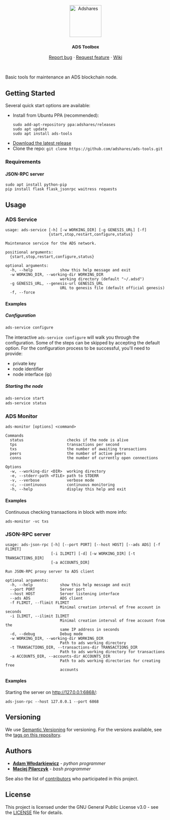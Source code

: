 <p align="center">
  <a href="https://adshares.net/">
    <img src="https://adshares.net/logos/ads.svg" alt="Adshares" width=100 height=100>
  </a>
  <h3 align="center"><small>ADS Toolbox</small></h3>
  <p align="center">
    <a href="https://github.com/adshares/ads-tools/issues/new?template=bug_report.md&labels=Bug">Report bug</a>
    ·
    <a href="https://github.com/adshares/ads-tools/issues/new?template=feature_request.md&labels=New%20Feature">Request feature</a>
    ·
    <a href="https://github.com/adshares/ads-tools/wiki">Wiki</a>
  </p>
</p>

<br>

Basic tools for maintenance an ADS blockchain node.

## Getting Started

Several quick start options are available:

- Install from Ubuntu PPA (recommended):
  ```
  sudo add-apt-repository ppa:adshares/releases
  sudo apt update
  sudo apt install ads-tools
  ```
- [Download the latest release](https://github.com/adshares/ads-tools/releases/latest)
- Clone the repo: `git clone https://github.com/adshares/ads-tools.git`


### Requirements

#### JSON-RPC server

```
sudo apt install python-pip
pip install flask flask_jsonrpc waitress requests
```

## Usage

### ADS Service

```
usage: ads-service [-h] [-w WORKING_DIR] [-g GENESIS_URL] [-f]
                   {start,stop,restart,configure,status}

Maintenance service for the ADS network.

positional arguments:
  {start,stop,restart,configure,status}

optional arguments:
  -h, --help            show this help message and exit
  -w WORKING_DIR, --working-dir WORKING_DIR
                        working directory (default "~/.adsd")
  -g GENESIS_URL, --genesis-url GENESIS_URL
                        URL to genesis file (default official genesis)
  -f, --force
```

#### Examples

##### Configuration

```bash
ads-service configure
```

The interactive `ads-service configure` will walk you through the configuration. Some of the steps can be skipped by accepting the default option. For the configuration process to be successful, you'll need to provide:

* private key
* node identifier
* node interface (ip)

##### Starting the node

```bash
ads-service start
ads-service status
```

### ADS Monitor

```
ads-monitor [options] <command>

Commands
  status                   checks if the node is alive
  tps                      transactions per second
  txs                      the number of awaiting transactions
  peers                    the number of active peers
  conns                    the number of currently open connections

Options
  -w, --working-dir <DIR>  working directory
  -e, --stderr-path <FILE> path to STDERR
  -v, --verbose            verbose mode
  -c, --continuous         continuous monitoring
  -h, --help               display this help and exit
```

#### Examples

Continuous checking transactions in block with more info:

```
ads-monitor -vc txs
```

### JSON-RPC server

```
usage: ads-json-rpc [-h] [--port PORT] [--host HOST] [--ads ADS] [-f FLIMIT]
                    [-i ILIMIT] [-d] [-w WORKING_DIR] [-t TRANSACTIONS_DIR]
                    [-a ACCOUNTS_DIR]

Run JSON-RPC proxy server to ADS client

optional arguments:
  -h, --help            show this help message and exit
  --port PORT           Server port
  --host HOST           Server listening interface
  --ads ADS             ADS client
  -f FLIMIT, --flimit FLIMIT
                        Minimal creation interval of free account in seconds
  -i ILIMIT, --ilimit ILIMIT
                        Minimal creation interval of free account from the
                        same IP address in seconds
  -d, --debug           Debug mode
  -w WORKING_DIR, --working-dir WORKING_DIR
                        Path to ads working directory
  -t TRANSACTIONS_DIR, --transactions-dir TRANSACTIONS_DIR
                        Path to ads working directory for transactions
  -a ACCOUNTS_DIR, --accounts-dir ACCOUNTS_DIR
                        Path to ads working directories for creating free
                        accounts
```

#### Examples

Starting the server on http://127.0.0.1:6868/:

```
ads-json-rpc --host 127.0.0.1 --port 6868
```

## Versioning

We use [Semantic Versioning](https://semver.org/spec/v2.0.0.html) for versioning. For the versions available, see the 
[tags on this repository](https://github.com/adshares/ads-tools/tags).

## Authors

* **[Adam Włodarkiewicz](https://github.com/awlodarkiewicz)** - _python programmer_
* **[Maciej Pilarczyk](https://github.com/m-pilarczyk)** - _bash programmer_

See also the list of [contributors](https://github.com/adshares/ads-tools/graphs/contributors) who participated in this 
project.

## License 

This project is licensed under the GNU General Public License v3.0 - see the [LICENSE](LICENSE) file for details.
